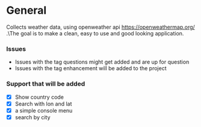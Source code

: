 # General
Collects weather data, using openweather api https://openweathermap.org/ .\The goal is to make a clean, easy to use and good looking application.

### Issues
- Issues with the tag questions might get added and are up for question
- Issues with the tag enhancement will be added to the project

### Support that will be added 
- [x] Show country code
- [x] Search with lon and lat
- [x] a simple console menu
- [x] search by city
